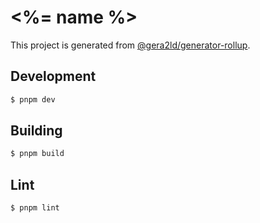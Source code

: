 # <%= name %>

This project is generated from [@gera2ld/generator-rollup](https://github.com/gera2ld/generator-rollup).

## Development

```bash
$ pnpm dev
```

## Building

```bash
$ pnpm build
```

## Lint

```bash
$ pnpm lint
```
